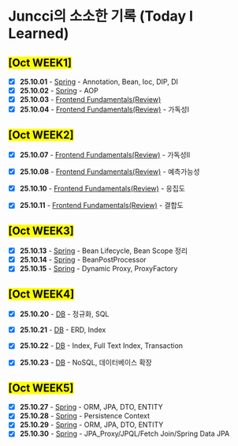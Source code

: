# Juncci의 소소한 기록 (Today I Learned)

## <mark> [Oct WEEK1] </mark>

- [X] **25.10.01** - [Spring](https://github.com/100-hours-a-week/KTB3-JUNCCI-TIL/blob/main/Oct/%5B25.10.01%5DSpring.md) - Annotation, Bean, Ioc, DIP, DI
- [X] **25.10.02** - [Spring](https://github.com/100-hours-a-week/KTB3-JUNCCI-TIL/blob/main/Oct/%5B25.10.01%5DSpring.md) - AOP
- [X] **25.10.03** - [Frontend Fundamentals(Review)](https://github.com/100-hours-a-week/KTB3-JUNCCI-TIL/blob/main/Oct/%5B25.10.03%5DFrontend%20Fundamentals(Review).md) 
- [X] **25.10.04** - [Frontend Fundamentals(Review)](https://github.com/100-hours-a-week/KTB3-JUNCCI-TIL/blob/main/Oct/%5B25.10.04%5DFrontend%20Fundamentals(Review).md) - 가독성I

## <mark> [Oct WEEK2] </mark>
- [X] **25.10.07** - [Frontend Fundamentals(Review)](https://github.com/100-hours-a-week/KTB3-JUNCCI-TIL/blob/main/Oct/%5B25.10.07%5DFrontend%20Fundamentals(Review).md) - 가독성II
- [X] **25.10.08** - [Frontend Fundamentals(Review)](https://github.com/100-hours-a-week/KTB3-JUNCCI-TIL/blob/main/Oct/%5B25.10.08%5DFrontend%20Fundamentals(Review).md) - 예측가능성
- [X] **25.10.10** - [Frontend Fundamentals(Review)](https://github.com/100-hours-a-week/KTB3-JUNCCI-TIL/blob/main/Oct/%5B25.10.10%5DFrontend%20Fundamentals(Review).md) - 응집도
- [X] **25.10.11** - [Frontend Fundamentals(Review)](https://github.com/100-hours-a-week/KTB3-JUNCCI-TIL/blob/main/Oct/%5B25.10.11%5DFrontend%20Fundamentals(Review).md) - 결합도


## <mark> [Oct WEEK3] </mark>
- [X] **25.10.13** - [Spring](https://github.com/100-hours-a-week/KTB3-JUNCCI-TIL/blob/main/Oct/%5B25.10.13%5DSpring.md) - Bean Lifecycle, Bean Scope 정리
- [X] **25.10.14** - [Spring](https://github.com/100-hours-a-week/KTB3-JUNCCI-TIL/blob/main/Oct/%5B25.10.14%5DSpring.md) - BeanPostProcessor
- [X] **25.10.15** - [Spring](https://github.com/100-hours-a-week/KTB3-JUNCCI-TIL/blob/main/Oct/%5B25.10.15%5DSpring.md) - Dynamic Proxy, ProxyFactory

## <mark> [Oct WEEK4] </mark>
- [X] **25.10.20** - [DB](https://github.com/100-hours-a-week/KTB3-JUNCCI-TIL/blob/main/Oct/%5B25.10.20%5DDB.md) - 정규화, SQL
- [X] **25.10.21** - [DB](https://github.com/100-hours-a-week/KTB3-JUNCCI-TIL/blob/main/Oct/%5B25.10.21%5DDB.md) - ERD, Index
- [X] **25.10.22** - [DB](https://github.com/100-hours-a-week/KTB3-JUNCCI-TIL/blob/main/Oct/%5B25.10.22%5DDB.md) - Index, Full Text Index, Transaction
- [X] **25.10.23** - [DB](https://github.com/100-hours-a-week/KTB3-JUNCCI-TIL/blob/main/Oct/%5B25.10.23%5DDB.md) - NoSQL, 데이터베이스 확장


## <mark> [Oct WEEK5] </mark>
- [X] **25.10.27** - [Spring](https://github.com/100-hours-a-week/KTB3-JUNCCI-TIL/blob/main/Oct/%5B25.10.27%5DSPRING.md) - ORM, JPA, DTO, ENTITY
- [X] **25.10.28** - [Spring](https://github.com/100-hours-a-week/KTB3-JUNCCI-TIL/blob/main/Oct/%5B25.10.28%5DSPRING.md) - Persistence Context
- [X] **25.10.29** - [Spring](https://github.com/100-hours-a-week/KTB3-JUNCCI-TIL/blob/main/Oct/%5B25.10.27%5DSPRING.md) - ORM, JPA, DTO, ENTITY
- [X] **25.10.30** - [Spring](https://github.com/100-hours-a-week/KTB3-JUNCCI-TIL/blob/main/Oct/%5B25.10.30%5DSPRING.md) - JPA_Proxy/JPQL/Fetch Join/Spring Data JPA
